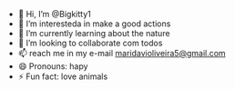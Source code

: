 - 👋 Hi, I’m @Bigkitty1
- 👀 I’m interesteda in make a good actions
- 🌱 I’m currently learning about the nature
- 💞️ I’m looking to collaborate com todos
- 📫  reach me in my e-mail maridavioliveira5@gmail.com
- 😄 Pronouns: hapy
- ⚡ Fun fact: love animals

<!---
Bigkitty1/Bigkitty1 is a ✨ special ✨ repository because its `README.md` (this file) appears on your GitHub profile.
You can click the Preview link to take a look at your changes.
--->

